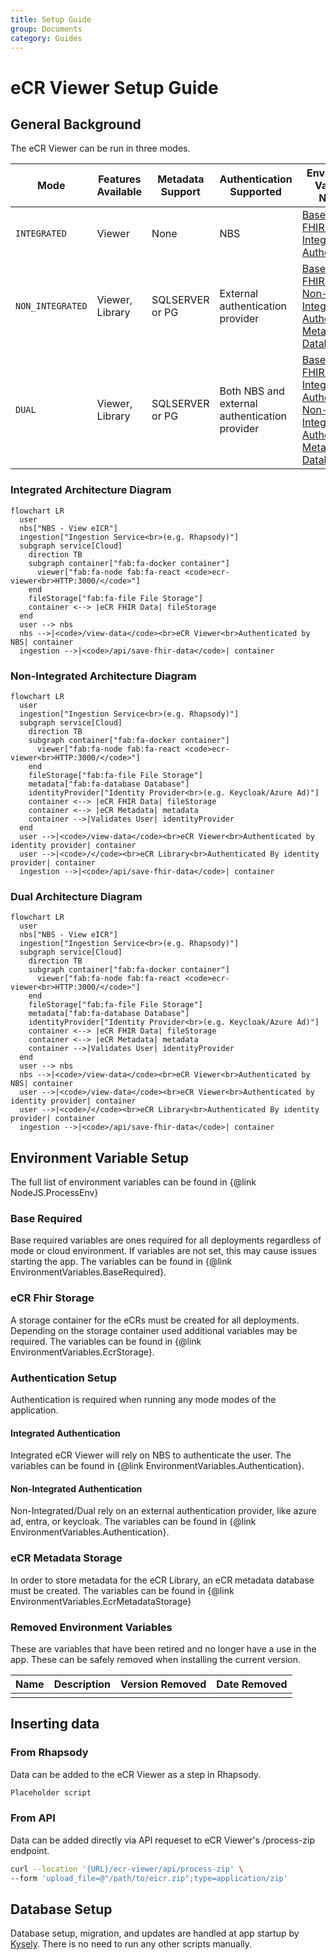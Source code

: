```yaml
---
title: Setup Guide
group: Documents
category: Guides
---
```


# eCR Viewer Setup Guide

## General Background

The eCR Viewer can be run in three modes.

| Mode             | Features Available | Metadata Support | Authentication Supported                      | Environment Variables Needed                                                                                                                                                                                                        |
| ---------------- | ------------------ | ---------------- | --------------------------------------------- | ----------------------------------------------------------------------------------------------------------------------------------------------------------------------------------------------------------------------------------- |
| `INTEGRATED`     | Viewer             | None             | NBS                                           | [Base](#base-required), [eCR FHIR Storage](#ecr-fhir-storage), [Integrated Authentication](#integrated-authentication)                                                                                                              |
| `NON_INTEGRATED` | Viewer, Library    | SQLSERVER or PG  | External authentication provider              | [Base](#base-required), [eCR FHIR Storage](#ecr-fhir-storage), [Non-Integrated Authentication](#non-integrated-authentication), [Metadata Database](#ecr-metadata-storage)                                                          |
| `DUAL`           | Viewer, Library    | SQLSERVER or PG  | Both NBS and external authentication provider | [Base](#base-required), [eCR FHIR Storage](#ecr-fhir-storage), [Integrated Authentication](#integrated-authentication), [Non-Integrated Authentication](#non-integrated-authentication), [Metadata Database](#ecr-metadata-storage) |

### Integrated Architecture Diagram

```mermaid
flowchart LR
  user
  nbs["NBS - View eICR"]
  ingestion["Ingestion Service<br>(e.g. Rhapsody)"]
  subgraph service[Cloud]
    direction TB
    subgraph container["fab:fa-docker container"]
      viewer["fab:fa-node fab:fa-react <code>ecr-viewer<br>HTTP:3000/</code>"]
    end
    fileStorage["fab:fa-file File Storage"]
	container <--> |eCR FHIR Data| fileStorage
  end
  user --> nbs
  nbs -->|<code>/view-data</code><br>eCR Viewer<br>Authenticated by NBS| container
  ingestion -->|<code>/api/save-fhir-data</code>| container
```

### Non-Integrated Architecture Diagram

```mermaid
flowchart LR
  user
  ingestion["Ingestion Service<br>(e.g. Rhapsody)"]
  subgraph service[Cloud]
    direction TB
    subgraph container["fab:fa-docker container"]
      viewer["fab:fa-node fab:fa-react <code>ecr-viewer<br>HTTP:3000/</code>"]
    end
    fileStorage["fab:fa-file File Storage"]
    metadata["fab:fa-database Database"]
    identityProvider["Identity Provider<br>(e.g. Keycloak/Azure Ad)"]
	container <--> |eCR FHIR Data| fileStorage
	container <--> |eCR Metadata| metadata
    container -->|Validates User| identityProvider
  end
  user -->|<code>/view-data</code><br>eCR Viewer<br>Authenticated by identity provider| container
  user -->|<code>/</code><br>eCR Library<br>Authenticated By identity provider| container
  ingestion -->|<code>/api/save-fhir-data</code>| container
```

### Dual Architecture Diagram

```mermaid
flowchart LR
  user
  nbs["NBS - View eICR"]
  ingestion["Ingestion Service<br>(e.g. Rhapsody)"]
  subgraph service[Cloud]
    direction TB
    subgraph container["fab:fa-docker container"]
      viewer["fab:fa-node fab:fa-react <code>ecr-viewer<br>HTTP:3000/</code>"]
    end
    fileStorage["fab:fa-file File Storage"]
    metadata["fab:fa-database Database"]
    identityProvider["Identity Provider<br>(e.g. Keycloak/Azure Ad)"]
	container <--> |eCR FHIR Data| fileStorage
	container <--> |eCR Metadata| metadata
    container -->|Validates User| identityProvider
  end
  user --> nbs
  nbs -->|<code>/view-data</code><br>eCR Viewer<br>Authenticated by NBS| container
  user -->|<code>/view-data</code><br>eCR Viewer<br>Authenticated by identity provider| container
  user -->|<code>/</code><br>eCR Library<br>Authenticated By identity provider| container
  ingestion -->|<code>/api/save-fhir-data</code>| container
```

## Environment Variable Setup

The full list of environment variables can be found in {@link NodeJS.ProcessEnv}

### Base Required

Base required variables are ones required for all deployments regardless of mode or cloud environment. If variables are not set, this may cause issues starting the app. The variables can be found in {@link EnvironmentVariables.BaseRequired}.

### eCR Fhir Storage

A storage container for the eCRs must be created for all deployments. Depending on the storage container used additional variables may be required. The variables can be found in {@link EnvironmentVariables.EcrStorage}.

### Authentication Setup

Authentication is required when running any mode modes of the application.

#### Integrated Authentication

Integrated eCR Viewer will rely on NBS to authenticate the user. The variables can be found in {@link EnvironmentVariables.Authentication}.

#### Non-Integrated Authentication

Non-Integrated/Dual rely on an external authentication provider, like azure ad, entra, or keycloak. The variables can be found in {@link EnvironmentVariables.Authentication}.

### eCR Metadata Storage

In order to store metadata for the eCR Library, an eCR metadata database must be created. The variables can be found in {@link EnvironmentVariables.EcrMetadataStorage}

### Removed Environment Variables

These are variables that have been retired and no longer have a use in the app. These can be safely removed when installing the current version.

| Name | Description | Version Removed | Date Removed |
| ---- | ----------- | --------------- | ------------ |
|      |             |                 |              |

## Inserting data

### From Rhapsody

Data can be added to the eCR Viewer as a step in Rhapsody.

```js
Placeholder script
```

### From API

Data can be added directly via API requeset to eCR Viewer's /process-zip endpoint.

```bash
curl --location '{URL}/ecr-viewer/api/process-zip' \
--form 'upload_file=@"/path/to/eicr.zip";type=application/zip'
```

## Database Setup

Database setup, migration, and updates are handled at app startup by [Kysely](https://kysely.dev/docs/migrations). There is no need to run any other scripts manually.
